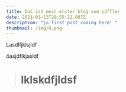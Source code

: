 ```yaml
---
title: Das ist mein erster blog vom püffler
date: 2021-01-13T20:55:22.007Z
description: "jo first post coming here! "
thumbnail: /img/0.png
---
```

Lasdlfjklsjldf

öasjdflkjasldf

> # **lklskdfjldsf**